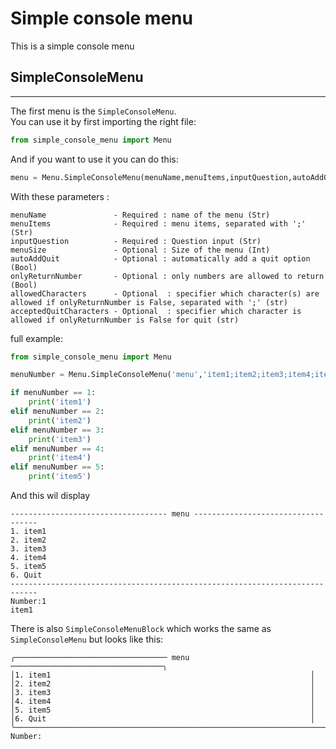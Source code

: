 # Simple console menu

This is a simple console menu

## SimpleConsoleMenu
---
The first menu is the `SimpleConsoleMenu`. <br>
You can use it by first importing the right file: 
```python
from simple_console_menu import Menu
```

And if you want to use it you can do this:
```python
menu = Menu.SimpleConsoleMenu(menuName,menuItems,inputQuestion,autoAddQuit,onlyReturnNumber, allowedCharacters = '', acceptedQuitCharacters = '')
```

With these parameters :

    menuName               - Required : name of the menu (Str)
    menuItems              - Required : menu items, separated with ';' (Str)
    inputQuestion          - Required : Question input (Str)
    menuSize               - Optional : Size of the menu (Int)
    autoAddQuit            - Optional : automatically add a quit option (Bool)
    onlyReturnNumber       - Optional : only numbers are allowed to return (Bool)
    allowedCharacters      - Optional  : specifier which character(s) are allowed if onlyReturnNumber is False, separated with ';' (str)
    acceptedQuitCharacters - Optional  : specifier which character is allowed if onlyReturnNumber is False for quit (str)

full example:
```python
from simple_console_menu import Menu

menuNumber = Menu.SimpleConsoleMenu('menu','item1;item2;item3;item4;item5',"Number:",76,True)

if menuNumber == 1:
    print('item1')
elif menuNumber == 2:
    print('item2')
elif menuNumber == 3:
    print('item3')
elif menuNumber == 4:
    print('item4')
elif menuNumber == 5:
    print('item5')
```

And this wil display

```
----------------------------------- menu -----------------------------------
1. item1
2. item2
3. item3
4. item4
5. item5
6. Quit
----------------------------------------------------------------------------
Number:1
item1
```

There is also `SimpleConsoleMenuBlock` which works the same as `SimpleConsoleMenu` but looks like this:

```
╭────────────────────────────────── menu ──────────────────────────────────╮
│1. item1                                                          │
│2. item2                                                          │
│3. item3                                                          │
│4. item4                                                          │
│5. item5                                                          │
│6. Quit                                                           │
╰──────────────────────────────────────────────────────────────────────────╯
Number:
```